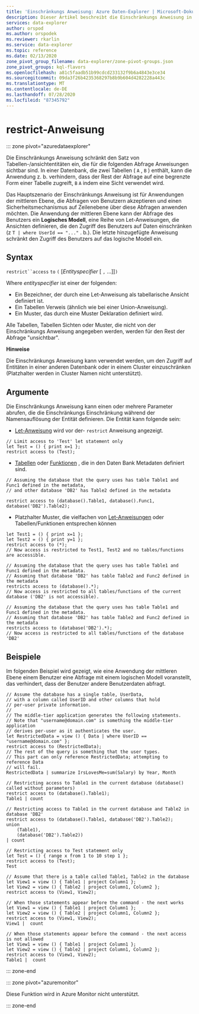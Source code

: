```yaml
---
title: 'Einschränkungs Anweisung: Azure Daten-Explorer | Microsoft-Dokumentation'
description: Dieser Artikel beschreibt die Einschränkungs Anweisung in Azure Daten-Explorer.
services: data-explorer
author: orspod
ms.author: orspodek
ms.reviewer: rkarlin
ms.service: data-explorer
ms.topic: reference
ms.date: 02/13/2020
zone_pivot_group_filename: data-explorer/zone-pivot-groups.json
zone_pivot_groups: kql-flavors
ms.openlocfilehash: a81c5faadb51b99cdcd233132f9b6a4843e3ce34
ms.sourcegitcommit: 09da3f26b4235368297b8b9b604d4282228a443c
ms.translationtype: MT
ms.contentlocale: de-DE
ms.lasthandoff: 07/28/2020
ms.locfileid: "87345792"
---
```

# <a name="restrict-statement"></a>restrict-Anweisung

::: zone pivot="azuredataexplorer"

Die Einschränkungs Anweisung schränkt den Satz von Tabellen-/ansichtentitäten ein, die für die folgenden Abfrage Anweisungen sichtbar sind. In einer Datenbank, die zwei Tabellen ( `A` , `B` ) enthält, kann die Anwendung z. b. verhindern, dass der Rest der Abfrage auf eine begrenzte Form einer Tabelle zugreift, `B` `A` indem eine Sicht verwendet wird.

Das Hauptszenario der Einschränkungs Anweisung ist für Anwendungen der mittleren Ebene, die Abfragen von Benutzern akzeptieren und einen Sicherheitsmechanismus auf Zeilenebene über diese Abfragen anwenden möchten. Die Anwendung der mittleren Ebene kann der Abfrage des Benutzers ein **Logisches Modell**, eine Reihe von Let-Anweisungen, die Ansichten definieren, die den Zugriff des Benutzers auf Daten einschränken (z `T | where UserId == "..."` . b.). Die letzte hinzugefügte Anweisung schränkt den Zugriff des Benutzers auf das logische Modell ein.

## <a name="syntax"></a>Syntax

`restrict``access` `to` `(` [*Entityspecifier* [ `,` ...]]`)`

Where *entityspecifier* ist einer der folgenden:
* Ein Bezeichner, der durch eine Let-Anweisung als tabellarische Ansicht definiert ist.
* Ein Tabellen Verweis (ähnlich wie bei einer Union-Anweisung).
* Ein Muster, das durch eine Muster Deklaration definiert wird.

Alle Tabellen, Tabellen Sichten oder Muster, die nicht von der Einschränkungs Anweisung angegeben werden, werden für den Rest der Abfrage "unsichtbar". 

**Hinweise**

Die Einschränkungs Anweisung kann verwendet werden, um den Zugriff auf Entitäten in einer anderen Datenbank oder in einem Cluster einzuschränken (Platzhalter werden in Cluster Namen nicht unterstützt).

## <a name="arguments"></a>Argumente

Die Einschränkungs Anweisung kann einen oder mehrere Parameter abrufen, die die Einschränkungs Einschränkung während der Namensauflösung der Entität definieren. Die Entität kann folgende sein:
- [Let-Anweisung](./letstatement.md) wird vor der- `restrict` Anweisung angezeigt. 

```kusto
// Limit access to 'Test' let statement only
let Test = () { print x=1 };
restrict access to (Test);
```

- [Tabellen](../management/tables.md) oder [Funktionen](../management/functions.md) , die in den Daten Bank Metadaten definiert sind.

```kusto
// Assuming the database that the query uses has table Table1 and Func1 defined in the metadata, 
// and other database 'DB2' has Table2 defined in the metadata
 
restrict access to (database().Table1, database().Func1, database('DB2').Table2);
```

- Platzhalter Muster, die vielfachen von [Let-Anweisungen](./letstatement.md) oder Tabellen/Funktionen entsprechen können  

```kusto
let Test1 = () { print x=1 };
let Test2 = () { print y=1 };
restrict access to (*);
// Now access is restricted to Test1, Test2 and no tables/functions are accessible.

// Assuming the database that the query uses has table Table1 and Func1 defined in the metadata.
// Assuming that database 'DB2' has table Table2 and Func2 defined in the metadata
restricts access to (database().*);
// Now access is restricted to all tables/functions of the current database ('DB2' is not accessible).

// Assuming the database that the query uses has table Table1 and Func1 defined in the metadata.
// Assuming that database 'DB2' has table Table2 and Func2 defined in the metadata
restricts access to (database('DB2').*);
// Now access is restricted to all tables/functions of the database 'DB2'
```


## <a name="examples"></a>Beispiele

Im folgenden Beispiel wird gezeigt, wie eine Anwendung der mittleren Ebene einem Benutzer eine Abfrage mit einem logischen Modell voranstellt, das verhindert, dass der Benutzer andere Benutzerdaten abfragt.

```kusto
// Assume the database has a single table, UserData,
// with a column called UserID and other columns that hold
// per-user private information.
//
// The middle-tier application generates the following statements.
// Note that "username@domain.com" is something the middle-tier application
// derives per-user as it authenticates the user.
let RestrictedData = view () { Data | where UserID == "username@domain.com" };
restrict access to (RestrictedData);
// The rest of the query is something that the user types.
// This part can only reference RestrictedData; attempting to reference Data
// will fail.
RestrictedData | summarize IrsLovesMe=sum(Salary) by Year, Month
```

```kusto
// Restricting access to Table1 in the current database (database() called without parameters)
restrict access to (database().Table1);
Table1 | count

// Restricting access to Table1 in the current database and Table2 in database 'DB2'
restrict access to (database().Table1, database('DB2').Table2);
union 
    (Table1),
    (database('DB2').Table2))
| count

// Restricting access to Test statement only
let Test = () { range x from 1 to 10 step 1 };
restrict access to (Test);
Test
 
// Assume that there is a table called Table1, Table2 in the database
let View1 = view () { Table1 | project Column1 };
let View2 = view () { Table2 | project Column1, Column2 };
restrict access to (View1, View2);
 
// When those statements appear before the command - the next works
let View1 = view () { Table1 | project Column1 };
let View2 = view () { Table2 | project Column1, Column2 };
restrict access to (View1, View2);
View1 |  count
 
// When those statements appear before the command - the next access is not allowed
let View1 = view () { Table1 | project Column1 };
let View2 = view () { Table2 | project Column1, Column2 };
restrict access to (View1, View2);
Table1 |  count
```

::: zone-end

::: zone pivot="azuremonitor"

Diese Funktion wird in Azure Monitor nicht unterstützt.

::: zone-end
